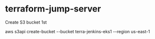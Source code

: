 # terraform-jump-server

Create S3 bucket 1st

aws s3api create-bucket --bucket terra-jenkins-eks1 --region us-east-1
